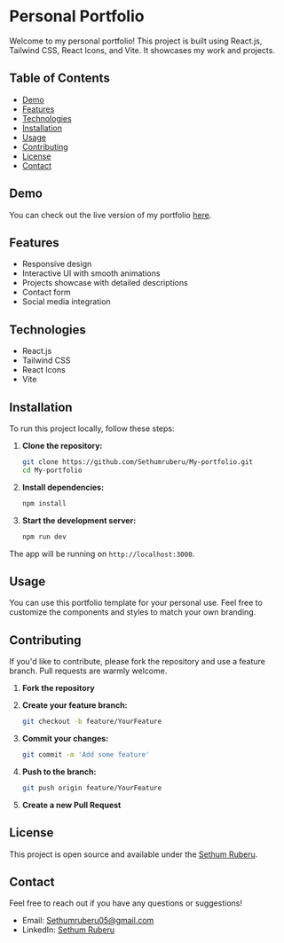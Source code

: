 # Personal Portfolio

Welcome to my personal portfolio! This project is built using React.js, Tailwind CSS, React Icons, and Vite. It showcases my work and projects.

## Table of Contents

- [Demo](#demo)
- [Features](#features)
- [Technologies](#technologies)
- [Installation](#installation)
- [Usage](#usage)
- [Contributing](#contributing)
- [License](#license)
- [Contact](#contact)

## Demo

You can check out the live version of my portfolio [here](https://your-portfolio-link.com).

## Features

- Responsive design
- Interactive UI with smooth animations
- Projects showcase with detailed descriptions
- Contact form
- Social media integration

## Technologies

- React.js
- Tailwind CSS
- React Icons
- Vite

## Installation

To run this project locally, follow these steps:

1. **Clone the repository:**

    ```sh
    git clone https://github.com/Sethumruberu/My-portfolio.git
    cd My-portfolio
    ```

2. **Install dependencies:**

    ```sh
    npm install
    ```

3. **Start the development server:**

    ```sh
    npm run dev
    ```

The app will be running on `http://localhost:3000`.

## Usage

You can use this portfolio template for your personal use. Feel free to customize the components and styles to match your own branding.

## Contributing

If you'd like to contribute, please fork the repository and use a feature branch. Pull requests are warmly welcome.

1. **Fork the repository**
2. **Create your feature branch:**

    ```sh
    git checkout -b feature/YourFeature
    ```

3. **Commit your changes:**

    ```sh
    git commit -m 'Add some feature'
    ```

4. **Push to the branch:**

    ```sh
    git push origin feature/YourFeature
    ```

5. **Create a new Pull Request**

## License

This project is open source and available under the [Sethum Ruberu](https://www.linkedin.com/in/sethum-ruberu-90a369293/).

## Contact

Feel free to reach out if you have any questions or suggestions!

- Email: Sethumruberu05@gmail.com
- LinkedIn: [Sethum Ruberu](https://www.linkedin.com/in/sethum-ruberu-90a369293/)

